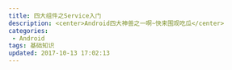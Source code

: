 ```yaml
---
title: 四大组件之Service入门
description: <center>Android四大神兽之一啊~快来围观吃瓜</center>
categories:
 - Android
tags: 基础知识
updated: 2017-10-13 17:02:13
---
```


